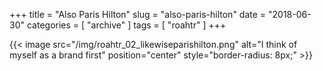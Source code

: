 +++
title = "Also Paris Hilton"
slug = "also-paris-hilton"
date = "2018-06-30"
categories = [ "archive" ]
tags = [ "roahtr" ]
+++

{{< image src="/img/roahtr_02_likewiseparishilton.png" alt="I think of myself as a brand first" position="center" style="border-radius: 8px;" >}}